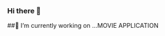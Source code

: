 ### Hi there 👋
##🔭 I’m currently working on ...MOVIE APPLICATION

<!--
**sumitvarun/SUMITVARUN** is a ✨ _special_ ✨ repository because its `README.md` (this file) appears on your GitHub profile.

Here are some ideas to get you started:

- 🔭 I’m currently working on ...MOVIE APPLICATION
- 🌱 I’m currently learning ...FLUTTER
- 👯 I’m looking to collaborate on ...
- 🤔 I’m looking for help with ...
- 💬 Ask me about ...CODING
- 📫 How to reach me: ...LINKEDIN
- 😄 Pronouns: ...
- ⚡ Fun fact: ...
-->
